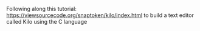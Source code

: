 Following along this tutorial: https://viewsourcecode.org/snaptoken/kilo/index.html to build a text editor called Kilo using the C language
